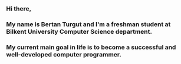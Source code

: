 ### Hi there,
### My name is Bertan Turgut and I'm a freshman student at Bilkent University Computer Science department.
### My current main goal in life is to become a successful and well-developed computer programmer.
